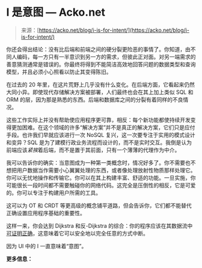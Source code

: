 <!--yml

category: 未分类

日期：2024-05-27 14:39:56

-->

# I 是意图 — Acko.net

> 来源：[https://acko.net/blog/i-is-for-intent/](https://acko.net/blog/i-is-for-intent/)

你还会得出结论：没有比后端和前端之间的硬分裂更险恶的事情了。你知道，由不同人编码，每一方只有一半意识到另一方的需求，但彼此正对面。对另一端需求的善意猜测通常是错误的。你最终将得到不能简洁高效地回答问题的数据类型和查询模型，并且必须小心照看以防止其变得陈旧。

在过去的 20 年里，在这片荒野上几乎没有什么变化。在后端方面，它看起来仍然大同小异。即使现代存储解决方案被部署，人们最终也会在其上加上类似 SQL 和 ORM 的层，因为那是熟悉的东西。后端和数据库之间的分裂有着同样的不良情况。

这些工作实际上并没有帮助使应用程序更可靠，相反：每个新功能都使持续开发变得更加困难。在这个领域的许多“解决方案”并不是真正的解决方案，它们只是应付手段。也许我们早就应该进行一次 NoSQL 复兴，这一次要专注于实用的模式设计和变异？SQL 是为了建模行政业务流程而设计的，而不是实时交互。我倒是认为前端应该*紧挨*着后端，而不是置于其前面，只有一个薄薄的代理作为中介。

我可以告诉你的确实：当意图成为一种第一类概念时，情况好多了。你不需要也不想把用户数据当作需要小心翼翼处理的东西，或者像处理放射性物质那样处理它。你可以无忧地操作和传输它。你可以在其上构建丰富、舒适的功能。一旦实施，你可能很长一段时间都不需要触碰你的网络代码。这完全是压倒性的相反，它是可爱的。你可以专注于构建用户所需的工具。

这可以为 OT 和 CRDT 等更高级的概念铺平道路，但会告诉你，它们都不能替代正确设置应用程序基础的重要性。

这样一来，你会达到 Dijkstra 和反-Dijkstra 的综合：你的程序应该在其数据流中[可证明正确](https://www.cs.utexas.edu/users/EWD/transcriptions/EWD02xx/EWD288.html)，这意味着它可以安全地以完全任意的方式中断。

因为 UI 中的 I 一直意味着“意图”。

**更多信息：**
